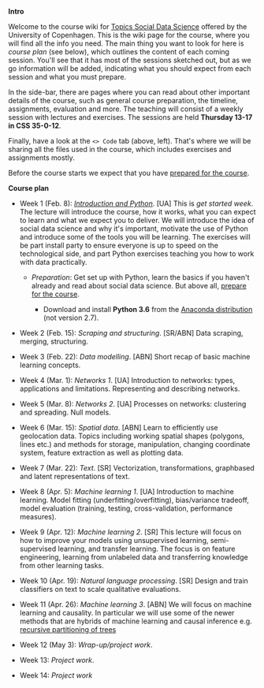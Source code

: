 **Intro**

Welcome to the course wiki for [Topics Social Data Science](https://kurser.ku.dk/course/a%C3%98kk08371u/2017-2018) offered by the University of Copenhagen. This is the wiki page for the course, where you will find all the info you need. The main thing you want to look for here is *course plan* (see below), which outlines the content of each coming session. You'll see that it has most of the sessions sketched out, but as we go information will be added, indicating what you should expect from each session and what you must prepare.

In the side-bar, there are pages where you can read about other important details of the course, such as general course preparation, the timeline, assignments, evaluation and more. The teaching will consist of a weekly session with lectures and exercises. The sessions are held **Thursday 13-17 in CSS 35-0-12**.

Finally, have a look at the `<> Code` tab (above, left). That's where we will be sharing all the files used in the course, which includes exercises and assignments mostly.

Before the course starts we expect that you have [prepared for the course](https://github.com/abjer/tsds/wiki/Course-preparation).

**Course plan**

* Week 1 (Feb. 8): [*Introduction and Python*](https://github.com/abjer/tsds/blob/master/exercises/exercises_week1.ipynb). [UA] This is *get started week*. The lecture will introduce the course, how it works, what you can expect to learn and what we expect you to deliver. We will introduce the idea of social data science and why it's important, motivate the use of Python and introduce some of the tools you will be learning. The exercises will be part install party to ensure everyone is up to speed on the technological side, and part Python exercises teaching you how to work with data practically.

    * *Preparation*: Get set up with Python, learn the basics if you haven't already and read about social data science. But above all, [prepare for the course](https://github.com/abjer/tsds/wiki/Course-preparation).

        * Download and install **Python 3.6** from the [Anaconda distribution](https://www.anaconda.com/download/#macos) (not version 2.7).

* Week 2 (Feb. 15): *Scraping and structuring*. [SR/ABN] Data scraping, merging, structuring.

* Week 3 (Feb. 22): *Data modelling*. [ABN] Short recap of basic machine learning concepts.

* Week 4 (Mar. 1): *Networks 1*. [UA] Introduction to networks: types, applications and limitations. Representing and describing networks.

* Week 5 (Mar. 8): *Networks 2*. [UA] Processes on networks: clustering and spreading. Null models.

* Week 6 (Mar. 15): *Spatial data*. [ABN] Learn to efficiently use geolocation data. Topics including working spatial shapes (polygons, lines etc.) and methods for storage, manipulation, changing coordinate system, feature extraction as well as plotting data.

* Week 7 (Mar. 22): *Text*. [SR] Vectorization, transformations, graphbased and latent representations of text. 

* Week 8 (Apr. 5): *Machine learning 1*. [UA] Introduction to machine learning. Model fitting (underfitting/overfitting), bias/variance tradeoff, model evaluation (training, testing, cross-validation, performance measures).

* Week 9 (Apr. 12): *Machine learning 2*. [SR] This lecture will focus on how to improve your models using unsupervised learning, semi-supervised learning, and transfer learning. The focus is on feature engineering, learning from unlabeled data and transferring knowledge from other learning tasks.

* Week 10 (Apr. 19): *Natural language processing*. [SR] Design and train classifiers on text to scale qualitative evaluations. 

* Week 11 (Apr. 26): *Machine learning 3*. [ABN] We will focus on machine learning and causality. In particular we will use some of the newer methods that are hybrids of machine learning and causal inference e.g. [recursive partitioning of trees](http://www.pnas.org/content/113/27/7353.full)

* Week 12 (May 3): *Wrap-up/project work*.

* Week 13: *Project work*.

* Week 14: *Project work*